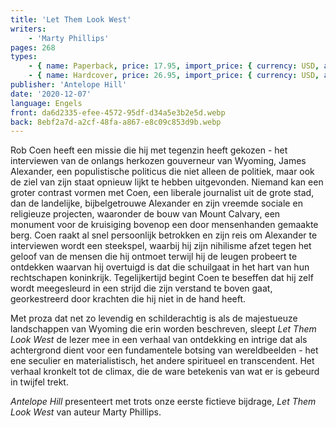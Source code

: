 ```yaml
---
title: 'Let Them Look West'
writers:
    - 'Marty Phillips'
pages: 268
types:
    - { name: Paperback, price: 17.95, import_price: { currency: USD, amount: 15.91 }, isbn: 978-1-953730-82-4 }
    - { name: Hardcover, price: 26.95, import_price: { currency: USD, amount: 0.0 }, isbn: 978-1-953730-78-7 }
publisher: 'Antelope Hill'
date: '2020-12-07'
language: Engels
front: da6d2335-efee-4572-95df-d34a5e3b2e5d.webp
back: 8ebf2a7d-a2cf-48fa-a867-e8c09c853d9b.webp
---
```


Rob Coen heeft een missie die hij met tegenzin heeft gekozen - het interviewen van de onlangs herkozen gouverneur van Wyoming, James Alexander, een populistische politicus die niet alleen de politiek, maar ook de ziel van zijn staat opnieuw lijkt te hebben uitgevonden. Niemand kan een groter contrast vormen met Coen, een liberale journalist uit de grote stad, dan de landelijke, bijbelgetrouwe Alexander en zijn vreemde sociale en religieuze projecten, waaronder de bouw van Mount Calvary, een monument voor de kruisiging bovenop een door mensenhanden gemaakte berg. Coen raakt al snel persoonlijk betrokken en zijn reis om Alexander te interviewen wordt een steekspel, waarbij hij zijn nihilisme afzet tegen het geloof van de mensen die hij ontmoet terwijl hij de leugen probeert te ontdekken waarvan hij overtuigd is dat die schuilgaat in het hart van hun rechtschapen koninkrijk. Tegelijkertijd begint Coen te beseffen dat hij zelf wordt meegesleurd in een strijd die zijn verstand te boven gaat, georkestreerd door krachten die hij niet in de hand heeft.
 
Met proza dat net zo levendig en schilderachtig is als de majestueuze landschappen van Wyoming die erin worden beschreven, sleept *Let Them Look West* de lezer mee in een verhaal van ontdekking en intrige dat als achtergrond dient voor een fundamentele botsing van wereldbeelden - het ene seculier en materialistisch, het andere spiritueel en transcendent. Het verhaal kronkelt tot de climax, die de ware betekenis van wat er is gebeurd in twijfel trekt.
 
*Antelope Hill* presenteert met trots onze eerste fictieve bijdrage, *Let Them Look West* van auteur Marty Phillips.
